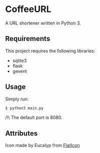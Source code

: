 # CoffeeURL
A URL shortener written in Python 3.

## Requirements
This project requires the following libraries:
 - sqlite3
 - flask
 - gevent
 
## Usage
Simply run:
```bash
$ python3 main.py
```
/!\ The default port is 8080.

## Attributes
Icon made by Eucalyp from [FlatIcon](https://www.flaticon.com/)